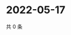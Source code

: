 # 2022-05-17

共 0 条

<!-- BEGIN WEIBO -->
<!-- 最后更新时间 Tue May 17 2022 04:20:38 GMT+0800 (China Standard Time) -->

<!-- END WEIBO -->
